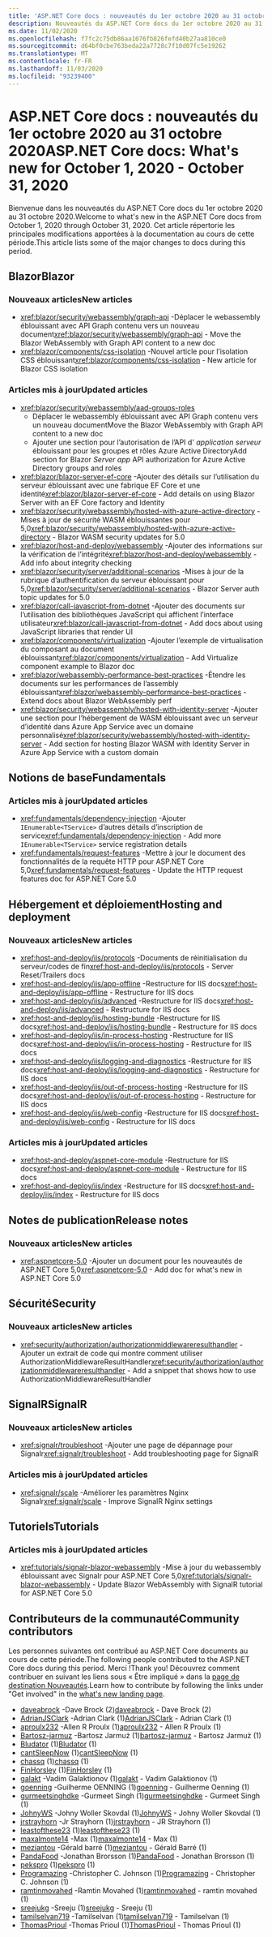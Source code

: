 ```yaml
---
title: 'ASP.NET Core docs : nouveautés du 1er octobre 2020 au 31 octobre 2020'
description: Nouveautés du ASP.NET Core docs du 1er octobre 2020 au 31 octobre 2020.
ms.date: 11/02/2020
ms.openlocfilehash: f7fc2c75db86aa1076fb826fefd40b27aa810ce0
ms.sourcegitcommit: d64bf0cbe763beda22a7728c7f10d07fc5e19262
ms.translationtype: MT
ms.contentlocale: fr-FR
ms.lasthandoff: 11/03/2020
ms.locfileid: "93239400"
---
```

# <a name="aspnet-core-docs-whats-new-for-october-1-2020---october-31-2020"></a><span data-ttu-id="dd1bf-103">ASP.NET Core docs : nouveautés du 1er octobre 2020 au 31 octobre 2020</span><span class="sxs-lookup"><span data-stu-id="dd1bf-103">ASP.NET Core docs: What's new for October 1, 2020 - October 31, 2020</span></span>

<span data-ttu-id="dd1bf-104">Bienvenue dans les nouveautés du ASP.NET Core docs du 1er octobre 2020 au 31 octobre 2020.</span><span class="sxs-lookup"><span data-stu-id="dd1bf-104">Welcome to what's new in the ASP.NET Core docs from October 1, 2020 through October 31, 2020.</span></span> <span data-ttu-id="dd1bf-105">Cet article répertorie les principales modifications apportées à la documentation au cours de cette période.</span><span class="sxs-lookup"><span data-stu-id="dd1bf-105">This article lists some of the major changes to docs during this period.</span></span>

## <a name="blazor"></a><span data-ttu-id="dd1bf-106">Blazor</span><span class="sxs-lookup"><span data-stu-id="dd1bf-106">Blazor</span></span>

### <a name="new-articles"></a><span data-ttu-id="dd1bf-107">Nouveaux articles</span><span class="sxs-lookup"><span data-stu-id="dd1bf-107">New articles</span></span>

- <span data-ttu-id="dd1bf-108"><xref:blazor/security/webassembly/graph-api> -Déplacer le webassembly éblouissant avec API Graph contenu vers un nouveau document</span><span class="sxs-lookup"><span data-stu-id="dd1bf-108"><xref:blazor/security/webassembly/graph-api> - Move the Blazor WebAssembly with Graph API content to a new doc</span></span>
- <span data-ttu-id="dd1bf-109"><xref:blazor/components/css-isolation> -Nouvel article pour l’isolation CSS éblouissant</span><span class="sxs-lookup"><span data-stu-id="dd1bf-109"><xref:blazor/components/css-isolation> - New article for Blazor CSS isolation</span></span>

### <a name="updated-articles"></a><span data-ttu-id="dd1bf-110">Articles mis à jour</span><span class="sxs-lookup"><span data-stu-id="dd1bf-110">Updated articles</span></span>

- <xref:blazor/security/webassembly/aad-groups-roles>
  - <span data-ttu-id="dd1bf-111">Déplacer le webassembly éblouissant avec API Graph contenu vers un nouveau document</span><span class="sxs-lookup"><span data-stu-id="dd1bf-111">Move the Blazor WebAssembly with Graph API content to a new doc</span></span>
  - <span data-ttu-id="dd1bf-112">Ajouter une section pour l’autorisation de l’API d' *application serveur* éblouissant pour les groupes et rôles Azure Active Directory</span><span class="sxs-lookup"><span data-stu-id="dd1bf-112">Add section for Blazor *Server app* API authorization for Azure Active Directory groups and roles</span></span>
- <span data-ttu-id="dd1bf-113"><xref:blazor/blazor-server-ef-core> -Ajouter des détails sur l’utilisation du serveur éblouissant avec une fabrique EF Core et une identité</span><span class="sxs-lookup"><span data-stu-id="dd1bf-113"><xref:blazor/blazor-server-ef-core> - Add details on using Blazor Server with an EF Core factory and Identity</span></span>
- <span data-ttu-id="dd1bf-114"><xref:blazor/security/webassembly/hosted-with-azure-active-directory> -Mises à jour de sécurité WASM éblouissantes pour 5,0</span><span class="sxs-lookup"><span data-stu-id="dd1bf-114"><xref:blazor/security/webassembly/hosted-with-azure-active-directory> - Blazor WASM security updates for 5.0</span></span>
- <span data-ttu-id="dd1bf-115"><xref:blazor/host-and-deploy/webassembly> -Ajouter des informations sur la vérification de l’intégrité</span><span class="sxs-lookup"><span data-stu-id="dd1bf-115"><xref:blazor/host-and-deploy/webassembly> - Add info about integrity checking</span></span>
- <span data-ttu-id="dd1bf-116"><xref:blazor/security/server/additional-scenarios> -Mises à jour de la rubrique d’authentification du serveur éblouissant pour 5,0</span><span class="sxs-lookup"><span data-stu-id="dd1bf-116"><xref:blazor/security/server/additional-scenarios> - Blazor Server auth topic updates for 5.0</span></span>
- <span data-ttu-id="dd1bf-117"><xref:blazor/call-javascript-from-dotnet> -Ajouter des documents sur l’utilisation des bibliothèques JavaScript qui affichent l’interface utilisateur</span><span class="sxs-lookup"><span data-stu-id="dd1bf-117"><xref:blazor/call-javascript-from-dotnet> - Add docs about using JavaScript libraries that render UI</span></span>
- <span data-ttu-id="dd1bf-118"><xref:blazor/components/virtualization> -Ajouter l’exemple de virtualisation du composant au document éblouissant</span><span class="sxs-lookup"><span data-stu-id="dd1bf-118"><xref:blazor/components/virtualization> - Add Virtualize component example to Blazor doc</span></span>
- <span data-ttu-id="dd1bf-119"><xref:blazor/webassembly-performance-best-practices> -Étendre les documents sur les performances de l’assembly éblouissant</span><span class="sxs-lookup"><span data-stu-id="dd1bf-119"><xref:blazor/webassembly-performance-best-practices> - Extend docs about Blazor WebAssembly perf</span></span>
- <span data-ttu-id="dd1bf-120"><xref:blazor/security/webassembly/hosted-with-identity-server> -Ajouter une section pour l’hébergement de WASM éblouissant avec un serveur d’identité dans Azure App Service avec un domaine personnalisé</span><span class="sxs-lookup"><span data-stu-id="dd1bf-120"><xref:blazor/security/webassembly/hosted-with-identity-server> - Add section for hosting Blazor WASM with Identity Server in Azure App Service with a custom domain</span></span>

## <a name="fundamentals"></a><span data-ttu-id="dd1bf-121">Notions de base</span><span class="sxs-lookup"><span data-stu-id="dd1bf-121">Fundamentals</span></span>

### <a name="updated-articles"></a><span data-ttu-id="dd1bf-122">Articles mis à jour</span><span class="sxs-lookup"><span data-stu-id="dd1bf-122">Updated articles</span></span>

- <span data-ttu-id="dd1bf-123"><xref:fundamentals/dependency-injection> -Ajouter `IEnumerable<TService>` d’autres détails d’inscription de service</span><span class="sxs-lookup"><span data-stu-id="dd1bf-123"><xref:fundamentals/dependency-injection> - Add more `IEnumerable<TService>` service registration details</span></span>
- <span data-ttu-id="dd1bf-124"><xref:fundamentals/request-features> -Mettre à jour le document des fonctionnalités de la requête HTTP pour ASP.NET Core 5,0</span><span class="sxs-lookup"><span data-stu-id="dd1bf-124"><xref:fundamentals/request-features> - Update the HTTP request features doc for ASP.NET Core 5.0</span></span>

## <a name="hosting-and-deployment"></a><span data-ttu-id="dd1bf-125">Hébergement et déploiement</span><span class="sxs-lookup"><span data-stu-id="dd1bf-125">Hosting and deployment</span></span>

### <a name="new-articles"></a><span data-ttu-id="dd1bf-126">Nouveaux articles</span><span class="sxs-lookup"><span data-stu-id="dd1bf-126">New articles</span></span>

- <span data-ttu-id="dd1bf-127"><xref:host-and-deploy/iis/protocols> -Documents de réinitialisation du serveur/codes de fin</span><span class="sxs-lookup"><span data-stu-id="dd1bf-127"><xref:host-and-deploy/iis/protocols> - Server Reset/Trailers docs</span></span>
- <span data-ttu-id="dd1bf-128"><xref:host-and-deploy/iis/app-offline> -Restructure for IIS docs</span><span class="sxs-lookup"><span data-stu-id="dd1bf-128"><xref:host-and-deploy/iis/app-offline> - Restructure for IIS docs</span></span>
- <span data-ttu-id="dd1bf-129"><xref:host-and-deploy/iis/advanced> -Restructure for IIS docs</span><span class="sxs-lookup"><span data-stu-id="dd1bf-129"><xref:host-and-deploy/iis/advanced> - Restructure for IIS docs</span></span>
- <span data-ttu-id="dd1bf-130"><xref:host-and-deploy/iis/hosting-bundle> -Restructure for IIS docs</span><span class="sxs-lookup"><span data-stu-id="dd1bf-130"><xref:host-and-deploy/iis/hosting-bundle> - Restructure for IIS docs</span></span>
- <span data-ttu-id="dd1bf-131"><xref:host-and-deploy/iis/in-process-hosting> -Restructure for IIS docs</span><span class="sxs-lookup"><span data-stu-id="dd1bf-131"><xref:host-and-deploy/iis/in-process-hosting> - Restructure for IIS docs</span></span>
- <span data-ttu-id="dd1bf-132"><xref:host-and-deploy/iis/logging-and-diagnostics> -Restructure for IIS docs</span><span class="sxs-lookup"><span data-stu-id="dd1bf-132"><xref:host-and-deploy/iis/logging-and-diagnostics> - Restructure for IIS docs</span></span>
- <span data-ttu-id="dd1bf-133"><xref:host-and-deploy/iis/out-of-process-hosting> -Restructure for IIS docs</span><span class="sxs-lookup"><span data-stu-id="dd1bf-133"><xref:host-and-deploy/iis/out-of-process-hosting> - Restructure for IIS docs</span></span>
- <span data-ttu-id="dd1bf-134"><xref:host-and-deploy/iis/web-config> -Restructure for IIS docs</span><span class="sxs-lookup"><span data-stu-id="dd1bf-134"><xref:host-and-deploy/iis/web-config> - Restructure for IIS docs</span></span>

### <a name="updated-articles"></a><span data-ttu-id="dd1bf-135">Articles mis à jour</span><span class="sxs-lookup"><span data-stu-id="dd1bf-135">Updated articles</span></span>

- <span data-ttu-id="dd1bf-136"><xref:host-and-deploy/aspnet-core-module> -Restructure for IIS docs</span><span class="sxs-lookup"><span data-stu-id="dd1bf-136"><xref:host-and-deploy/aspnet-core-module> - Restructure for IIS docs</span></span>
- <span data-ttu-id="dd1bf-137"><xref:host-and-deploy/iis/index> -Restructure for IIS docs</span><span class="sxs-lookup"><span data-stu-id="dd1bf-137"><xref:host-and-deploy/iis/index> - Restructure for IIS docs</span></span>

## <a name="release-notes"></a><span data-ttu-id="dd1bf-138">Notes de publication</span><span class="sxs-lookup"><span data-stu-id="dd1bf-138">Release notes</span></span>

### <a name="new-articles"></a><span data-ttu-id="dd1bf-139">Nouveaux articles</span><span class="sxs-lookup"><span data-stu-id="dd1bf-139">New articles</span></span>

- <span data-ttu-id="dd1bf-140"><xref:aspnetcore-5.0> -Ajouter un document pour les nouveautés de ASP.NET Core 5,0</span><span class="sxs-lookup"><span data-stu-id="dd1bf-140"><xref:aspnetcore-5.0> - Add doc for what's new in ASP.NET Core 5.0</span></span>

## <a name="security"></a><span data-ttu-id="dd1bf-141">Sécurité</span><span class="sxs-lookup"><span data-stu-id="dd1bf-141">Security</span></span>

### <a name="new-articles"></a><span data-ttu-id="dd1bf-142">Nouveaux articles</span><span class="sxs-lookup"><span data-stu-id="dd1bf-142">New articles</span></span>

- <span data-ttu-id="dd1bf-143"><xref:security/authorization/authorizationmiddlewareresulthandler> -Ajouter un extrait de code qui montre comment utiliser AuthorizationMiddlewareResultHandler</span><span class="sxs-lookup"><span data-stu-id="dd1bf-143"><xref:security/authorization/authorizationmiddlewareresulthandler> - Add a snippet that shows how to use AuthorizationMiddlewareResultHandler</span></span>

## <a name="signalr"></a><span data-ttu-id="dd1bf-144">SignalR</span><span class="sxs-lookup"><span data-stu-id="dd1bf-144">SignalR</span></span>

### <a name="new-articles"></a><span data-ttu-id="dd1bf-145">Nouveaux articles</span><span class="sxs-lookup"><span data-stu-id="dd1bf-145">New articles</span></span>

- <span data-ttu-id="dd1bf-146"><xref:signalr/troubleshoot> -Ajouter une page de dépannage pour Signalr</span><span class="sxs-lookup"><span data-stu-id="dd1bf-146"><xref:signalr/troubleshoot> - Add troubleshooting page for SignalR</span></span>

### <a name="updated-articles"></a><span data-ttu-id="dd1bf-147">Articles mis à jour</span><span class="sxs-lookup"><span data-stu-id="dd1bf-147">Updated articles</span></span>

- <span data-ttu-id="dd1bf-148"><xref:signalr/scale> -Améliorer les paramètres Nginx Signalr</span><span class="sxs-lookup"><span data-stu-id="dd1bf-148"><xref:signalr/scale> - Improve SignalR Nginx settings</span></span>

## <a name="tutorials"></a><span data-ttu-id="dd1bf-149">Tutoriels</span><span class="sxs-lookup"><span data-stu-id="dd1bf-149">Tutorials</span></span>

### <a name="updated-articles"></a><span data-ttu-id="dd1bf-150">Articles mis à jour</span><span class="sxs-lookup"><span data-stu-id="dd1bf-150">Updated articles</span></span>

- <span data-ttu-id="dd1bf-151"><xref:tutorials/signalr-blazor-webassembly> -Mise à jour du webassembly éblouissant avec Signalr pour ASP.NET Core 5,0</span><span class="sxs-lookup"><span data-stu-id="dd1bf-151"><xref:tutorials/signalr-blazor-webassembly> - Update Blazor WebAssembly with SignalR tutorial for ASP.NET Core 5.0</span></span>

## <a name="community-contributors"></a><span data-ttu-id="dd1bf-152">Contributeurs de la communauté</span><span class="sxs-lookup"><span data-stu-id="dd1bf-152">Community contributors</span></span>

<span data-ttu-id="dd1bf-153">Les personnes suivantes ont contribué au ASP.NET Core documents au cours de cette période.</span><span class="sxs-lookup"><span data-stu-id="dd1bf-153">The following people contributed to the ASP.NET Core docs during this period.</span></span> <span data-ttu-id="dd1bf-154">Merci !</span><span class="sxs-lookup"><span data-stu-id="dd1bf-154">Thank you!</span></span> <span data-ttu-id="dd1bf-155">Découvrez comment contribuer en suivant les liens sous « Être impliqué » dans la [page de destination Nouveautés](index.yml).</span><span class="sxs-lookup"><span data-stu-id="dd1bf-155">Learn how to contribute by following the links under "Get involved" in the [what's new landing page](index.yml).</span></span>

- <span data-ttu-id="dd1bf-156">[daveabrock](https://github.com/daveabrock) -Dave Brock (2)</span><span class="sxs-lookup"><span data-stu-id="dd1bf-156">[daveabrock](https://github.com/daveabrock) - Dave Brock (2)</span></span>
- <span data-ttu-id="dd1bf-157">[AdrianJSClark](https://github.com/AdrianJSClark) -Adrian Clark (1)</span><span class="sxs-lookup"><span data-stu-id="dd1bf-157">[AdrianJSClark](https://github.com/AdrianJSClark) - Adrian Clark (1)</span></span>
- <span data-ttu-id="dd1bf-158">[aproulx232](https://github.com/aproulx232) -Allen R Proulx (1)</span><span class="sxs-lookup"><span data-stu-id="dd1bf-158">[aproulx232](https://github.com/aproulx232) - Allen R Proulx (1)</span></span>
- <span data-ttu-id="dd1bf-159">[Bartosz-jarmuz](https://github.com/bartosz-jarmuz) -Bartosz Jarmuż (1)</span><span class="sxs-lookup"><span data-stu-id="dd1bf-159">[bartosz-jarmuz](https://github.com/bartosz-jarmuz) - Bartosz Jarmuż (1)</span></span>
- <span data-ttu-id="dd1bf-160">[Bludator](https://github.com/Bludator) (1)</span><span class="sxs-lookup"><span data-stu-id="dd1bf-160">[Bludator](https://github.com/Bludator) (1)</span></span>
- <span data-ttu-id="dd1bf-161">[cantSleepNow](https://github.com/cantSleepNow) (1)</span><span class="sxs-lookup"><span data-stu-id="dd1bf-161">[cantSleepNow](https://github.com/cantSleepNow) (1)</span></span>
- <span data-ttu-id="dd1bf-162">[chassq](https://github.com/chassq) (1)</span><span class="sxs-lookup"><span data-stu-id="dd1bf-162">[chassq](https://github.com/chassq) (1)</span></span>
- <span data-ttu-id="dd1bf-163">[FinHorsley](https://github.com/FinHorsley) (1)</span><span class="sxs-lookup"><span data-stu-id="dd1bf-163">[FinHorsley](https://github.com/FinHorsley) (1)</span></span>
- <span data-ttu-id="dd1bf-164">[galakt](https://github.com/galakt) -Vadim Galaktionov (1)</span><span class="sxs-lookup"><span data-stu-id="dd1bf-164">[galakt](https://github.com/galakt) - Vadim Galaktionov (1)</span></span>
- <span data-ttu-id="dd1bf-165">[goenning](https://github.com/goenning) -Guilherme OENNING (1)</span><span class="sxs-lookup"><span data-stu-id="dd1bf-165">[goenning](https://github.com/goenning) - Guilherme Oenning (1)</span></span>
- <span data-ttu-id="dd1bf-166">[gurmeetsinghdke](https://github.com/gurmeetsinghdke) -Gurmeet Singh (1)</span><span class="sxs-lookup"><span data-stu-id="dd1bf-166">[gurmeetsinghdke](https://github.com/gurmeetsinghdke) - Gurmeet Singh (1)</span></span>
- <span data-ttu-id="dd1bf-167">[JohnyWS](https://github.com/JohnyWS) -Johny Woller Skovdal (1)</span><span class="sxs-lookup"><span data-stu-id="dd1bf-167">[JohnyWS](https://github.com/JohnyWS) - Johny Woller Skovdal (1)</span></span>
- <span data-ttu-id="dd1bf-168">[jrstrayhorn](https://github.com/jrstrayhorn) -Jr Strayhorn (1)</span><span class="sxs-lookup"><span data-stu-id="dd1bf-168">[jrstrayhorn](https://github.com/jrstrayhorn) - JR Strayhorn (1)</span></span>
- <span data-ttu-id="dd1bf-169">[leastofthese23](https://github.com/leastofthese23) (1)</span><span class="sxs-lookup"><span data-stu-id="dd1bf-169">[leastofthese23](https://github.com/leastofthese23) (1)</span></span>
- <span data-ttu-id="dd1bf-170">[maxalmonte14](https://github.com/maxalmonte14) -Max (1)</span><span class="sxs-lookup"><span data-stu-id="dd1bf-170">[maxalmonte14](https://github.com/maxalmonte14) - Max (1)</span></span>
- <span data-ttu-id="dd1bf-171">[meziantou](https://github.com/meziantou) -Gérald barré (1)</span><span class="sxs-lookup"><span data-stu-id="dd1bf-171">[meziantou](https://github.com/meziantou) - Gérald Barré (1)</span></span>
- <span data-ttu-id="dd1bf-172">[PandaFood](https://github.com/PandaFood) -Jonathan Brorsson (1)</span><span class="sxs-lookup"><span data-stu-id="dd1bf-172">[PandaFood](https://github.com/PandaFood) - Jonathan Brorsson (1)</span></span>
- <span data-ttu-id="dd1bf-173">[pekspro](https://github.com/pekspro) (1)</span><span class="sxs-lookup"><span data-stu-id="dd1bf-173">[pekspro](https://github.com/pekspro) (1)</span></span>
- <span data-ttu-id="dd1bf-174">[Programazing](https://github.com/Programazing) -Christopher C. Johnson (1)</span><span class="sxs-lookup"><span data-stu-id="dd1bf-174">[Programazing](https://github.com/Programazing) - Christopher C. Johnson (1)</span></span>
- <span data-ttu-id="dd1bf-175">[ramtinmovahed](https://github.com/ramtinmovahed) -Ramtin Movahed (1)</span><span class="sxs-lookup"><span data-stu-id="dd1bf-175">[ramtinmovahed](https://github.com/ramtinmovahed) - ramtin movahed (1)</span></span>
- <span data-ttu-id="dd1bf-176">[sreejukg](https://github.com/sreejukg) -Sreeju (1)</span><span class="sxs-lookup"><span data-stu-id="dd1bf-176">[sreejukg](https://github.com/sreejukg) - Sreeju (1)</span></span>
- <span data-ttu-id="dd1bf-177">[tamilselvan719](https://github.com/tamilselvan719) -Tamilselvan (1)</span><span class="sxs-lookup"><span data-stu-id="dd1bf-177">[tamilselvan719](https://github.com/tamilselvan719) - Tamilselvan (1)</span></span>
- <span data-ttu-id="dd1bf-178">[ThomasPrioul](https://github.com/ThomasPrioul) -Thomas Prioul (1)</span><span class="sxs-lookup"><span data-stu-id="dd1bf-178">[ThomasPrioul](https://github.com/ThomasPrioul) - Thomas Prioul (1)</span></span>
